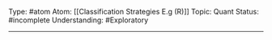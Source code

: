 Type: #atom
Atom: [[Classification Strategies E.g (R)]]
Topic: Quant
Status: #incomplete 
Understanding: #Exploratory 

----

